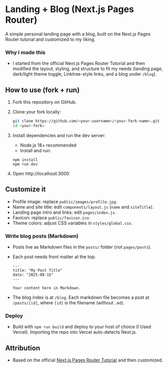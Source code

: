 # Landing + Blog (Next.js Pages Router)

A simple personal landing page with a blog, built on the Next.js Pages Router tutorial and customized to my liking.

### Why I made this
- I started from the official Next.js Pages Router Tutorial and then modified the layout, styling, and structure to fit my needs (landing page, dark/light theme toggle, Linktree-style links, and a blog under `/blog`).

## How to use (fork + run)
1. Fork this repository on GitHub.
2. Clone your fork locally:

	```bash
	git clone https://github.com/<your-username>/<your-fork-name>.git
	cd <your-fork>
	```

3. Install dependencies and run the dev server:

	 - Node.js 18+ recommended
	 - Install and run:

	 ```
	 npm install
	 npm run dev
	 ```

4. Open http://localhost:3000

## Customize it
- Profile image: replace `public/images/profile.jpg`.
- Name and site title: edit `components/layout.js` (`name` and `siteTitle`).
- Landing page intro and links: edit `pages/index.js`.
- Favicon: replace `public/favicon.ico`.
- Theme colors: adjust CSS variables in `styles/global.css`.

### Write blog posts (Markdown)
- Posts live as Markdown files in the `posts/` folder (not `pages/posts`).
- Each post needs front matter at the top:

	```
	---
	title: "My Post Title"
	date: "2025-08-15"
	---

	Your content here in Markdown.
	```

- The blog index is at `/blog`. Each markdown file becomes a post at `/posts/[id]`, where `[id]` is the filename (without `.md`).

### Deploy
- Build with `npm run build` and deploy to your host of choice (I Used Vercel). Importing the repo into Vercel auto-detects Next.js.

## Attribution
- Based on the official [Next.js Pages Router Tutorial](https://nextjs.org/learn) and then customized.
